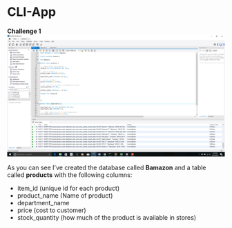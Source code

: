 # CLI-App
**Challenge 1**
![Image of product Table](https://github.com/tdsteph1/CLI-App/blob/master/images/pic1.png)

As you can see I've created the database called **Bamazon** and a table called **products** with the following columns: 

* item_id (unique id for each product)
* product_name (Name of product)
* department_name
* price (cost to customer)
* stock_quantity (how much of the product is available in stores)
